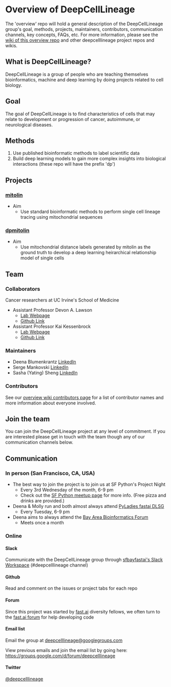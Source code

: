 # Overview of DeepCellLineage
The 'overview' repo will hold a general description of the DeepCellLineage group's goal, methods, projects, maintainers, contributors, communication channels, key concepts, FAQs, etc. For more information, please see the [wiki of this overview repo](https://github.com/deepcelllineage/overview/wiki) and other deepcelllineage project repos and wikis. 

## What is DeepCellLineage?
DeepCellLineage is a group of people who are teaching themselves bioinformatics, machine and deep learning by doing projects related to cell biology. 

## Goal
The goal of DeepCellLineage is to find characteristics of cells that may relate to development or progression of cancer, autoimmune, or neurological diseases.

## Methods
1.  Use published bioinformatic methods to label scientific data
2.  Build deep learning models to gain more complex insights into biological interactions (these repo will have the prefix 'dp')

## Projects

### [mitolin](https://github.com/deepcelllineage/mitolin)

- Aim
  - Use standard bioinformatic methods to perform single cell lineage tracing using mitochondrial sequences


### [dpmitolin](https://github.com/deepcelllineage/dpmitolin)

- Aim
    - Use mitochondrial distance labels generated by mitolin as the ground truth to develop a deep learning heirarchical relationship model of single cells 

## Team

### Collaborators

Cancer researchers at UC Irvine's School of Medicine 
- Assistant Professor Devon A. Lawson 
  - [Lab Webpage](http://lawsonlab.org) 
  - [Github Link](https://github.com/lawsonlab) 
- Assistant Professor Kai Kessenbrock 
  - [Lab Webpage](http://kessenbrocklab.com/) 
  - [Github Link](https://github.com/kessenbrocklab)


### Maintainers

- Deena Blumenkrantz [LinkedIn](https://www.linkedin.com/in/deena-blumenkrantz/)
- Serge Mankovski [LinkedIn](https://www.linkedin.com/in/smankovski/)
- Sasha (Yating) Sheng [LinkedIn](https://www.linkedin.com/in/sasha-sheng-20998435/)


### Contributors

See our [overview wiki contributors page](https://github.com/deepcelllineage/overview/wiki/contributors) for a list of contributor names and more information about everyone involved.


## Join the team
You can join the DeepCellLineage project at any level of commitment. If you are interested please get in touch with the team though any of our communication channels below.


## Communication

### In person (San Francisco, CA, USA)

- The best way to join the project is to join us at SF Python's Project Night
  - Every 3rd Wednesday of the month, 6-9 pm
  - Check out the [SF Python meetup page](https://www.meetup.com/SFpython/events/) for more info. (Free pizza and drinks are provided.)
- Deena & Molly run and both almost always attend [PyLadies fastai DLSG](https://www.meetup.com/PyLadiesSF/events/)
  - Every Tuesday, 6-9 pm
- Deena aims to always attend the [Bay Area Bioinformatics Forum](https://www.meetup.com/BayBIFX/events/)
  - Meets once a month


### Online

#### Slack
Communicate with the DeepCellLineage group through [sfbayfastai's Slack Workspace](http://bit.ly/JoinSlackFastaiSFbay) (#deepcelllineage channel)

#### Github
Read and comment on the issues or project tabs for each repo

#### Forum
Since this project was started by [fast.ai](https://www.fast.ai/) diversity fellows, we often turn to the [fast.ai forum](https://forums.fast.ai/) for help developing code

#### Email list
Email the group at deepcelllineage@googlegroups.com

View previous emails and join the email list by going here: https://groups.google.com/d/forum/deepcelllineage

#### Twitter
[@deepcelllineage](https://twitter.com/deepcelllineage) 




